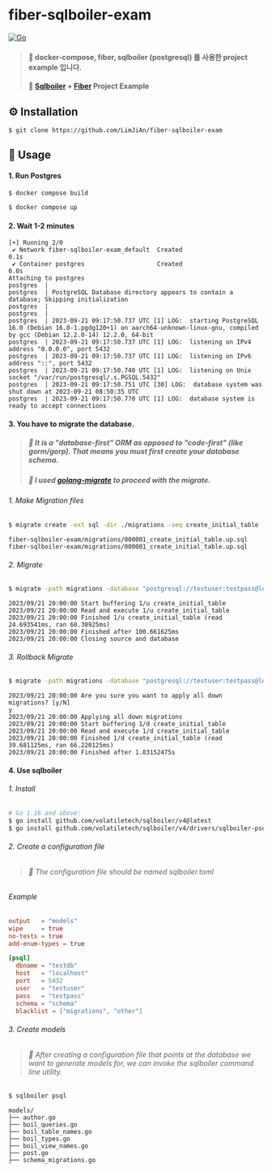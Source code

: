 # fiber-sqlboiler-exam
[![Go](https://img.shields.io/badge/go-1.20-blue.svg?style=for-the-badge&logo=go&logoColor=white)](https://go.dev/dl/)

> #### 🎯 docker-compose, fiber, sqlboiler (postgresql) 를 사용한 project example 입니다.
> #### 🎯 [Sqlboiler](https://github.com/volatiletech/sqlboiler) + [Fiber](https://github.com/gofiber/fiber) Project Example

## ⚙️ Installation
```shell
$ git clone https://github.com/LimJiAn/fiber-sqlboiler-exam
```
## 👀 Usage
#### 1. Run Postgres
```bash
$ docker compose build
```
```bash
$ docker compose up
```
#### 2. Wait 1-2 minutes
```console
[+] Running 2/0
 ✔ Network fiber-sqlboiler-exam_default  Created                                                                             0.1s
 ✔ Container postgres                    Created                                                                             0.0s
Attaching to postgres
postgres  |
postgres  | PostgreSQL Database directory appears to contain a database; Skipping initialization
postgres  |
postgres  |
postgres  | 2023-09-21 09:17:50.737 UTC [1] LOG:  starting PostgreSQL 16.0 (Debian 16.0-1.pgdg120+1) on aarch64-unknown-linux-gnu, compiled by gcc (Debian 12.2.0-14) 12.2.0, 64-bit
postgres  | 2023-09-21 09:17:50.737 UTC [1] LOG:  listening on IPv4 address "0.0.0.0", port 5432
postgres  | 2023-09-21 09:17:50.737 UTC [1] LOG:  listening on IPv6 address "::", port 5432
postgres  | 2023-09-21 09:17:50.740 UTC [1] LOG:  listening on Unix socket "/var/run/postgresql/.s.PGSQL.5432"
postgres  | 2023-09-21 09:17:50.751 UTC [30] LOG:  database system was shut down at 2023-09-21 08:50:35 UTC
postgres  | 2023-09-21 09:17:50.770 UTC [1] LOG:  database system is ready to accept connections
```
#### 3. You have to migrate the database.
> ##### 🎯 It is a "database-first" ORM as opposed to "code-first" (like gorm/gorp). That means you must first create your database schema.
> ##### 🎯 I used [golang-migrate](https://github.com/golang-migrate/migrate) to proceed with the migrate.
###### 1. Make Migration files
```bash
$ migrate create -ext sql -dir ./migrations -seq create_initial_table
```
```console
fiber-sqlboiler-exam/migrations/000001_create_initial_table.up.sql
fiber-sqlboiler-exam/migrations/000001_create_initial_table.up.sql
```
###### 2. Migrate
```bash
$ migrate -path migrations -database "postgresql://testuser:testpass@localhost:5432/testdb?sslmode=disable" -verbose up
```
```console
2023/09/21 20:00:00 Start buffering 1/u create_initial_table
2023/09/21 20:00:00 Read and execute 1/u create_initial_table
2023/09/21 20:00:00 Finished 1/u create_initial_table (read 24.693541ms, ran 68.30925ms)
2023/09/21 20:00:00 Finished after 100.661625ms
2023/09/21 20:00:00 Closing source and database
```
###### 3. Rollback Migrate
```bash
$ migrate -path migrations -database "postgresql://testuser:testpass@localhost:5432/testdb?sslmode=disable" -verbose down
```
```console
2023/09/21 20:00:00 Are you sure you want to apply all down migrations? [y/N]
y
2023/09/21 20:00:00 Applying all down migrations
2023/09/21 20:00:00 Start buffering 1/d create_initial_table
2023/09/21 20:00:00 Read and execute 1/d create_initial_table
2023/09/21 20:00:00 Finished 1/d create_initial_table (read 39.681125ms, ran 66.220125ms)
2023/09/21 20:00:00 Finished after 1.83152475s
```
#### 4. Use sqlboiler
###### 1. Install
```bash
# Go 1.16 and above:
$ go install github.com/volatiletech/sqlboiler/v4@latest
$ go install github.com/volatiletech/sqlboiler/v4/drivers/sqlboiler-psql@latest
```
###### 2. Create a configuration file
> ###### 🎯 The configuration file should be named sqlboiler.toml
###### Example
```toml
output   = "models"
wipe     = true
no-tests = true
add-enum-types = true

[psql]
  dbname = "testdb"
  host   = "localhost"
  port   = 5432
  user   = "testuser"
  pass   = "testpass"
  schema = "schema"
  blacklist = ["migrations", "other"]
```
###### 3. Create models
> ###### 🎯 After creating a configuration file that points at the database we want to generate models for, we can invoke the sqlboiler command line utility.
```bash
$ sqlboiler psql
```
```text
models/
├── author.go
├── boil_queries.go
├── boil_table_names.go
├── boil_types.go
├── boil_view_names.go
├── post.go
├── schema_migrations.go
```

